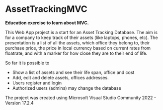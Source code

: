# AssetTrackingMVC
<strong>Education exercise to learn about MVC.</strong>

This Web App project is a start for an Asset Tracking Database. The aim is for a company to keep track of their assets (like laptops, phones, etc).
The presentation is a list of all the assets, which office they belong to, their purchase price, the price in local currency based on current rates from floatrate, and with a marker for how close they are to their end of life. 

So far it is possible to
<ul>
<li>Show a list of assets and see their life span, office and cost</li>
<li>Add, edit and delete assets, offices addresses.</li>
<li>Users register and login</li>
<li>Authorized users (admins) may change the database</li>
</ul>

The project was created using Microsoft Visual Studio Community 2022 - Version 17.2.4
